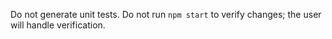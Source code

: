 Do not generate unit tests.
Do not run `npm start` to verify changes; the user will handle verification.